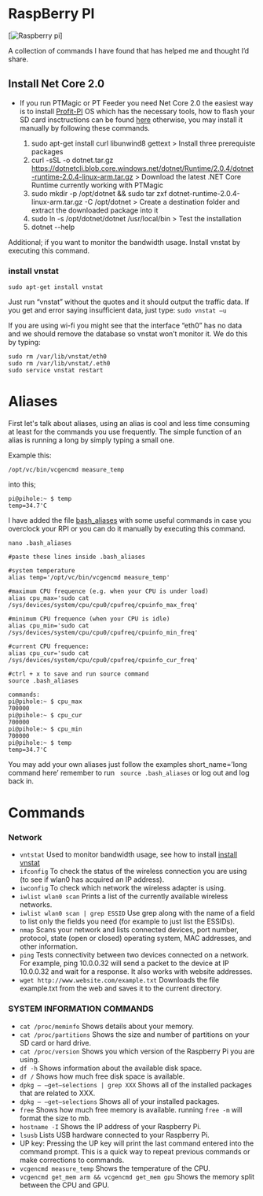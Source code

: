 # RaspBerry PI

[![Raspberry pi](http://excdn.pw/img/raspberry-logo.png)]

A collection of commands I have found that has helped me and thought I’d share.

## Install Net Core 2.0

  - If you run PTMagic or PT Feeder you need Net Core 2.0 the easiest way is to install [Profit-PI]  OS which has the necessary tools, how to flash your SD card insctructions can be found [here][ptwikipi] otherwise, you may install it manually by following these commands.


	1. sudo apt-get install curl libunwind8 gettext > Install three prerequiste packages
	2. curl -sSL -o dotnet.tar.gz https://dotnetcli.blob.core.windows.net/dotnet/Runtime/2.0.4/dotnet-runtime-2.0.4-linux-arm.tar.gz > Download the latest .NET Core Runtime currently working with PTMagic
	3. sudo mkdir -p /opt/dotnet && sudo tar zxf dotnet-runtime-2.0.4-linux-arm.tar.gz -C /opt/dotnet > Create a destination folder and extract the downloaded package into it
	4. sudo ln -s /opt/dotnet/dotnet /usr/local/bin > Test the installation
	5. dotnet --help

Additional; if you want to monitor the bandwidth usage. Install vnstat by executing this command.

### install vnstat
```
sudo apt-get install vnstat
```

Just run “vnstat” without the quotes and it should output the traffic data. If you get and error saying insufficient data, just type: 
```sudo vnstat –u```

If you are using wi-fi you might see that the interface “eth0” has no data and we should remove the database so vnstat won’t monitor it. We do this by typing:
``` 
sudo rm /var/lib/vnstat/eth0
sudo rm /var/lib/vnstat/.eth0
sudo service vnstat restart
```

# Aliases

First let's talk about aliases, using an alias is cool and less time consuming at least for the commands you use frequently. The simple function of an alias is running a long by simply typing a small one.

Example this:

```
/opt/vc/bin/vcgencmd measure_temp
```

into this;

```
pi@pihole:~ $ temp
temp=34.7'C
```


I have added the file [bash_aliases](.bash_aliases)  with some useful commands in case you overclock your RPI or you can do it manually by executing this command.

```
nano .bash_aliases

#paste these lines inside .bash_aliases

#system temperature
alias temp='/opt/vc/bin/vcgencmd measure_temp'

#maximum CPU frequence (e.g. when your CPU is under load)
alias cpu_max='sudo cat /sys/devices/system/cpu/cpu0/cpufreq/cpuinfo_max_freq'

#minimum CPU frequence (when your CPU is idle)
alias cpu_min='sudo cat /sys/devices/system/cpu/cpu0/cpufreq/cpuinfo_min_freq'

#current CPU frequence:
alias cpu_cur='sudo cat /sys/devices/system/cpu/cpu0/cpufreq/cpuinfo_cur_freq'

#ctrl + x to save and run source command
source .bash_aliases

commands:
pi@pihole:~ $ cpu_max
700000
pi@pihole:~ $ cpu_cur
700000
pi@pihole:~ $ cpu_min
700000
pi@pihole:~ $ temp
temp=34.7'C
```

You may add your own aliases just follow the examples short_name=’long command here’ remember to run ``` source .bash_aliases``` or log out and log back in.

# Commands
### Network
* ```vntstat``` Used to monitor bandwidth usage, see how to install [install vnstat](#install-vnstat)
* ```ifconfig``` To check the status of the wireless connection you are using  (to see if wlan0 has acquired an IP address).
* ```iwconfig``` To check which network the wireless adapter is using.
* ```iwlist wlan0 scan``` Prints a list of the currently available wireless networks.
* ```iwlist wlan0 scan | grep ESSID``` Use grep along with the name of a field to list only the fields you need (for example to just list the ESSIDs).
* ```nmap``` Scans your network and lists connected devices, port number, protocol, state (open or closed) operating system, MAC addresses, and other information.
* ```ping``` Tests connectivity between two devices connected on a network. For example, ping 10.0.0.32 will send a packet to the device at IP 10.0.0.32 and wait for a response. It also works with website addresses.
* ```wget http://www.website.com/example.txt``` Downloads the file example.txt from the web and saves it to the current directory.

###  SYSTEM INFORMATION COMMANDS

* ```cat /proc/meminfo``` Shows details about your memory.
* ```cat /proc/partitions``` Shows the size and number of partitions on your SD card or hard drive.
* ```cat /proc/version``` Shows you which version of the Raspberry Pi you are using.
* ```df -h``` Shows information about the available disk space.
* ```df /``` Shows how much free disk space is available.
* ```dpkg – –get–selections | grep XXX``` Shows all of the installed packages that are related to XXX.
* ```dpkg – –get–selections``` Shows all of your installed packages.
* ```free``` Shows how much free memory is available. running ```free -m``` will format the size to mb.
* ```hostname -I``` Shows the IP address of your Raspberry Pi.
* ```lsusb``` Lists USB hardware connected to your Raspberry Pi.
* UP key: Pressing the UP key will print the last command entered into the command prompt. This is a quick way to repeat previous commands or make corrections to commands.
* ```vcgencmd measure_temp``` Shows the temperature of the CPU.
* ```vcgencmd get_mem arm && vcgencmd get_mem gpu``` Shows the memory split between the CPU and GPU.

[Profit-PI]: <https://github.com/CryptoGnome/Profit-Pi>
[ptwikipi]: <https://wiki.profittrailer.com/doku.php?id=raspberry_pi_guide#requirements>

